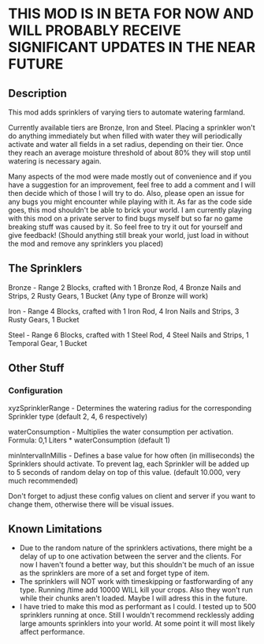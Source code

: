 # THIS MOD IS IN BETA FOR NOW AND WILL PROBABLY RECEIVE SIGNIFICANT UPDATES IN THE NEAR FUTURE

## Description

This mod adds sprinklers of varying tiers to automate watering farmland.

Currently available tiers are Bronze, Iron and Steel. Placing a sprinkler won't do anything immediately but when filled with water they will periodically activate and water all fields in a set radius, depending on their tier. Once they reach an average moisture threshold of about 80% they will stop until watering is necessary again.

Many aspects of the mod were made mostly out of convenience and if you have a suggestion for an improvement, feel free to add a comment and I will then decide which of those I will try to do. Also, please open an issue for any bugs you might encounter while playing with it. As far as the code side goes, this mod shouldn't be able to brick your world. I am currently playing with this mod on a private server to find bugs myself but so far no game breaking stuff was caused by it. So feel free to try it out for yourself and give feedback! (Should anything still break your world, just load in without the mod and remove any sprinklers you placed)

## The Sprinklers

Bronze - Range 2 Blocks, crafted with 1 Bronze Rod, 4 Bronze Nails and Strips, 2 Rusty Gears, 1 Bucket (Any type of Bronze will work)

Iron - Range 4 Blocks, crafted with 1 Iron Rod, 4 Iron Nails and Strips, 3 Rusty Gears, 1 Bucket

Steel - Range 6 Blocks, crafted with 1 Steel Rod, 4 Steel Nails and Strips, 1 Temporal Gear, 1 Bucket

## Other Stuff

### Configuration

xyzSprinklerRange - Determines the watering radius for the corresponding Sprinkler type (default 2, 4, 6 respectively) 

waterConsumption - Multiplies the water consumption per activation. Formula: 0,1 Liters * waterConsumption (default 1) 

minIntervalInMillis - Defines a base value for how often (in milliseconds) the Sprinklers should activate. To prevent lag, each Sprinkler will be added up to 5 seconds of random delay on top of this value. (default 10.000, very much recommended) 

Don't forget to adjust these config values on client and server if you want to change them, otherwise there will be visual issues.

## Known Limitations

- Due to the random nature of the sprinklers activations, there might be a delay of up to one activation between the server and the clients. For now I haven't found a better way, but this shouldn't be much of an issue as the sprinklers are more of a set and forget type of item.
- The sprinklers will NOT work with timeskipping or fastforwarding of any type. Running /time add 10000 WILL kill your crops. Also they won't run while their chunks aren't loaded. Maybe I will adress this in the future.
- I have tried to make this mod as performant as I could. I tested up to 500 sprinklers running at once. Still I wouldn't recommend recklessly adding large amounts sprinklers into your world. At some point it will most likely affect performance.
